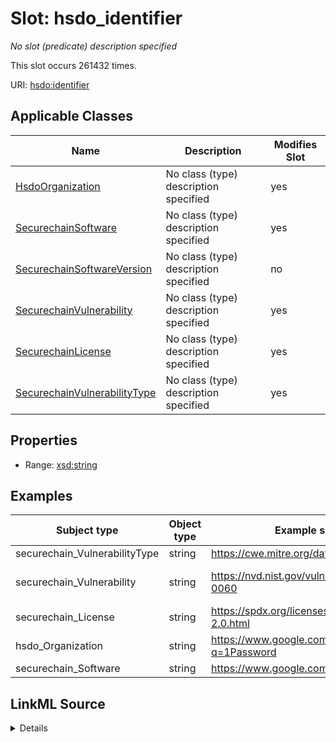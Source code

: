 

# Slot: hsdo_identifier


_No slot (predicate) description specified_






This slot occurs 261432 times.


URI: [hsdo:identifier](http://schema.org/identifier)



<!-- no inheritance hierarchy -->





## Applicable Classes

| Name | Description | Modifies Slot |
| --- | --- | --- |
| [HsdoOrganization](../classes/HsdoOrganization.md) | No class (type) description specified |  yes  |
| [SecurechainSoftware](../classes/SecurechainSoftware.md) | No class (type) description specified |  yes  |
| [SecurechainSoftwareVersion](../classes/SecurechainSoftwareVersion.md) | No class (type) description specified |  no  |
| [SecurechainVulnerability](../classes/SecurechainVulnerability.md) | No class (type) description specified |  yes  |
| [SecurechainLicense](../classes/SecurechainLicense.md) | No class (type) description specified |  yes  |
| [SecurechainVulnerabilityType](../classes/SecurechainVulnerabilityType.md) | No class (type) description specified |  yes  |







## Properties

* Range: [xsd:string](http://www.w3.org/2001/XMLSchema#string)






## Examples

| Subject type | Object type | Example subject | Example object | Occurrences |
| --- | --- | --- | --- | --- |
| securechain_VulnerabilityType | string | https://cwe.mitre.org/data/definitions/1.html | CWE-1 | 445 |
| securechain_Vulnerability | string | https://nvd.nist.gov/vuln/detail/CVE-1999-0060 | CVE-1999-0060 | 259806 |
| securechain_License | string | https://spdx.org/licenses/%28Apache-2.0.html | (Apache-2.0 | 294 |
| hsdo_Organization | string | https://www.google.com/search?q=1Password | Q2150861 | 883 |
| securechain_Software | string | https://www.google.com/search?q=Kernel | Q202400 | 4 |




## LinkML Source

<details>

```yaml
name: hsdo_identifier
annotations:
  count:
    tag: count
    value: 261432
description: No slot (predicate) description specified
examples:
- object:
    example_object: CWE-1
    example_object_type: string
    example_predicate: hsdo:identifier
    example_subject: https://cwe.mitre.org/data/definitions/1.html
    example_subject_type: securechain_VulnerabilityType
- object:
    example_object: CVE-1999-0060
    example_object_type: string
    example_predicate: hsdo:identifier
    example_subject: https://nvd.nist.gov/vuln/detail/CVE-1999-0060
    example_subject_type: securechain_Vulnerability
- object:
    example_object: (Apache-2.0
    example_object_type: string
    example_predicate: hsdo:identifier
    example_subject: https://spdx.org/licenses/%28Apache-2.0.html
    example_subject_type: securechain_License
- object:
    example_object: Q2150861
    example_object_type: string
    example_predicate: hsdo:identifier
    example_subject: https://www.google.com/search?q=1Password
    example_subject_type: hsdo_Organization
- object:
    example_object: Q202400
    example_object_type: string
    example_predicate: hsdo:identifier
    example_subject: https://www.google.com/search?q=Kernel
    example_subject_type: securechain_Software
from_schema: secure-chain-kg
rank: 1000
slot_uri: hsdo:identifier
alias: hsdo_identifier
domain_of:
- hsdo_Organization
- securechain_License
- securechain_Software
- securechain_Vulnerability
- securechain_VulnerabilityType
range: string

```
</details>